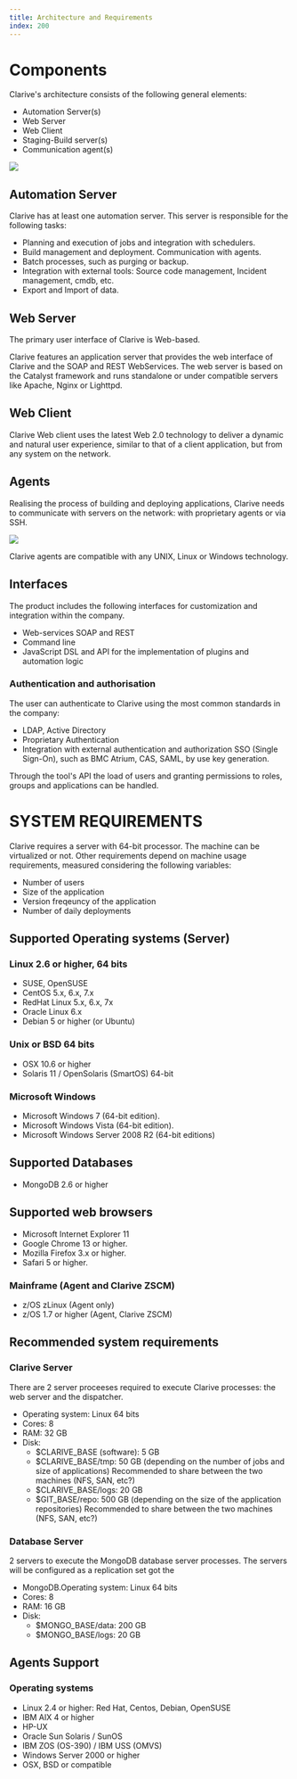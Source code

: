 ```yaml
---
title: Architecture and Requirements
index: 200
---
```


# Components

Clarive's architecture consists of the following general elements:

* Automation Server(s)
* Web Server
* Web Client
* Staging-Build server(s)
* Communication agent(s)

<img src="/static/images/docs/arch1.png" />

## Automation Server

Clarive has at least one automation server. This server is responsible for the following tasks:

* Planning and execution of jobs and integration with schedulers.
* Build management and deployment. Communication with agents.
* Batch processes, such as purging or backup.
* Integration with external tools: Source code management, Incident management, cmdb, etc.
* Export and Import of data.

## Web Server

The primary user interface of Clarive is Web-based.

Clarive features an application server that provides the web interface of Clarive and the SOAP
and REST WebServices. The web server is based on the Catalyst framework and runs standalone or under compatible servers like Apache, Nginx or Lighttpd.

## Web Client

Clarive Web client uses the latest Web 2.0 technology to deliver a dynamic and natural user experience,
similar to that of a client application, but from any system on the network.

## Agents

Realising the process of building and deploying applications, Clarive needs
to communicate with servers on the network: with proprietary agents or via SSH.

<img src="/static/images/docs/arch2.png" />

Clarive agents are compatible with any UNIX, Linux or Windows technology.

## Interfaces

The product includes the following interfaces for customization and integration within the company.

* Web-services SOAP and REST
* Command line
* JavaScript DSL and API for the implementation of plugins and automation logic

### Authentication and authorisation

The user can authenticate to Clarive using the most common standards in the company:

* LDAP, Active Directory
* Proprietary Authentication
* Integration with external authentication and authorization
SSO (Single Sign-On), such as BMC Atrium, CAS, SAML,  by use key generation.

Through the tool's API the load of users
and granting permissions to roles, groups and applications can be handled.

# SYSTEM REQUIREMENTS

Clarive requires a server with 64-bit processor. The machine can be
virtualized or not. Other requirements depend on machine usage requirements, measured considering the following variables:

* Number of users
* Size of the application
* Version freqeuncy of the application
* Number of daily deployments

## Supported Operating systems (Server)

### Linux 2.6 or higher, 64 bits

* SUSE, OpenSUSE
* CentOS 5.x, 6.x, 7.x
* RedHat Linux 5.x, 6.x, 7x
* Oracle Linux 6.x
* Debian 5 or higher (or Ubuntu)

### Unix or BSD 64 bits

* OSX 10.6 or higher
* Solaris 11 / OpenSolaris (SmartOS) 64-bit

### Microsoft Windows

* Microsoft Windows 7 (64-bit edition).
* Microsoft Windows Vista (64-bit edition).
* Microsoft Windows Server 2008 R2 (64-bit editions)

## Supported Databases

* MongoDB 2.6 or higher

## Supported web browsers

* Microsoft Internet Explorer 11
* Google Chrome 13 or higher.
* Mozilla Firefox 3.x or higher.
* Safari 5 or higher.

### Mainframe (Agent and Clarive ZSCM)

* z/OS zLinux (Agent only)
* z/OS 1.7 or higher (Agent, Clarive ZSCM)

## Recommended system requirements

### Clarive Server

There are 2 server proceeses
required to execute Clarive processes: the web server and the dispatcher.

* Operating system: Linux 64 bits
* Cores: 8
* RAM: 32 GB
* Disk:
    - $CLARIVE_BASE (software): 5 GB
    - $CLARIVE_BASE/tmp: 50 GB (depending on the number of jobs and size of applications)  Recommended to share between the two machines (NFS, SAN, etc?)
    - $CLARIVE_BASE/logs: 20 GB
    - $GIT_BASE/repo: 500 GB (depending on the size of the application repositories)  Recommended to share between the two machines (NFS, SAN, etc?)

### Database Server

2 servers to execute the MongoDB database server processes. The servers will be configured as a replication set got the

* MongoDB.Operating system: Linux 64 bits
* Cores: 8
* RAM: 16 GB
* Disk:
    - $MONGO_BASE/data: 200 GB
    - $MONGO_BASE/logs: 20 GB

## Agents Support

### Operating systems

* Linux 2.4 or higher: Red Hat, Centos, Debian, OpenSUSE
* IBM AIX 4 or higher
* HP-UX
* Oracle Sun Solaris / SunOS
* IBM ZOS (OS-390) / IBM USS (OMVS)
* Windows Server 2000 or higher
* OSX, BSD or compatible
